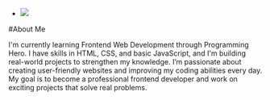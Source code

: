 
- <img src = "https://i.ibb.co.com/35Mq0hQY/Game-Developer-Resume-Website-in-Black-and-White-Simple-and-Minimal-Style.png">



#About Me

I'm currently learning Frontend Web Development through Programming Hero. I have skills in HTML, CSS, and basic JavaScript, and I'm building real-world projects to strengthen my knowledge. I’m passionate about creating user-friendly websites and improving my coding abilities every day.
My goal is to become a professional frontend developer and work on exciting projects that solve real problems.


<!---
juwelmafi/juwelmafi is a ✨ special ✨ repository because its `README.md` (this file) appears on your GitHub profile.
You can click the Preview link to take a look at your changes.
--->
